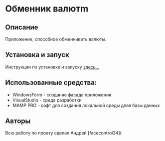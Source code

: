 # Обменник валютm
## Описание
Приложение, способное обменнивать валюты.
## Установка и запуск
Инструкции по установке и запуску [здесь...](https://github.com/facecontrol34/conproject/wiki/%2310-%D0%A0%D1%83%D0%BA%D0%BE%D0%B2%D0%BE%D0%B4%D1%81%D1%82%D0%B2%D0%BE-%D0%B4%D0%BB%D1%8F-%D0%BF%D0%BE%D0%BB%D1%8C%D0%B7%D0%BE%D0%B2%D0%B0%D1%82%D0%B5%D0%BB%D1%8F)
## Использованные средства:
- WindowsForm - создание фасада приложения
- VisualStudio - среда разработки
- MAMP PRO - софт для создания локальной среды дляя базы данных
## Авторы
Всю работу по проету сделал Андрей [facecontrol34](

